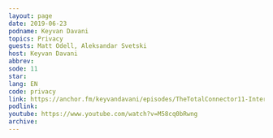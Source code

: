 ```yaml
---
layout: page
date: 2019-06-23
podname: Keyvan Davani
topics: Privacy
guests: Matt Odell, Aleksandar Svetski
host: Keyvan Davani
abbrev: 
sode: 11
star: 
lang: EN
code: privacy
link: https://anchor.fm/keyvandavani/episodes/TheTotalConnector11-Interview-with-Aleks-Svetski--Gigi--and-Matt-Odell-on-Bitcoin-e4dq7a
podlink: 
youtube: https://www.youtube.com/watch?v=M58cq0bRwng
archive: 
---
```

